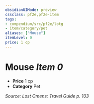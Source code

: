 ```yaml
---
obsidianUIMode: preview
cssclass: pf2e,pf2e-item
tags:
- compendium/src/pf2e/lotg
- item/category/pet
aliases: ["Mouse"]
itemLevel: 0
price: 1 cp
---
```

# Mouse *Item 0*  

- **Price** 1 cp
- **Category** Pet



*Source: Lost Omens: Travel Guide p. 103*